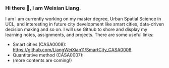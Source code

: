 ### Hi there 👋, I am Weixian Liang. 
I am 
I am currently working on my master degree, Urban Spatial Science in UCL, and interesting in future city development like smart cities, data-driven decision making and so on. 
I will use Github to shore and display my learning notes, assignments, and projects.
There are some useful links:
- Smart cities (CASA0008): https://github.com/LiangWeiXian11/SmartCity_CASA0008
- Quantitative method (CASA0007): 
- (more contents are coming!)






<!--
**LiangWeiXian11/LiangWeiXian11** is a ✨ _special_ ✨ repository because its `README.md` (this file) appears on your GitHub profile.

Here are some ideas to get you started:

- 🔭 I’m currently working on ...
- 🌱 I’m currently learning ...
- 👯 I’m looking to collaborate on ...
- 🤔 I’m looking for help with ...
- 💬 Ask me about ...
- 📫 How to reach me: ...
- 😄 Pronouns: ...
- ⚡ Fun fact: ...
-->

